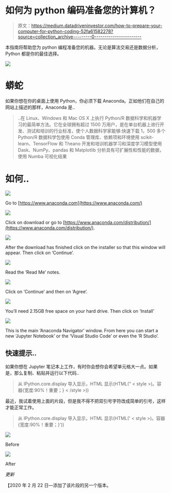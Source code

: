# 如何为 python 编码准备您的计算机？

> 原文：<https://medium.datadriveninvestor.com/how-to-prepare-your-computer-for-python-coding-52fa61582278?source=collection_archive---------0----------------------->

本指南将帮助您为 python 编程准备您的机器。无论是算法交易还是数据分析，Python 都是你的最佳选择。

![](img/b24ce52113e5719415d40d61339c2568.png)

# 蟒蛇

如果你想在你的桌面上使用 Python，你必须下载 Anaconda。正如他们在自己的网站上描述的那样，Anaconda 是..

> ..在 Linux、Windows 和 Mac OS X 上执行 Python/R 数据科学和机器学习的最简单方法。它在全球拥有超过 1500 万用户，是在单台机器上进行开发、测试和培训的行业标准，使个人数据科学家能够:快速下载 1，500 多个 Python/R 数据科学包使用 Conda 管理库、依赖项和环境使用 scikit-learn、TensorFlow 和 Theano 开发和培训机器学习和深度学习模型使用 Dask、NumPy、pandas 和 Matplotlib 分析具有可扩展性和性能的数据，使用 Numba 可视化结果

# 如何..

![](img/f22163dce857b1cd7910fefacc91b6b5.png)

Go to [https://www.anaconda.com](https://www.anaconda.com/)

![](img/98fcb22f7135b993c0d5b5430a9fe977.png)

Click on download or go to [https://www.anaconda.com/distribution/](https://www.anaconda.com/distribution/).

![](img/4fbd8a0141f74c15ca00c0ca9623f847.png)

After the download has finished click on the installer so that this window will appear. Then click on ‘Continue’.

![](img/cd7187029d059493b661ee9dda50231c.png)

Read the ‘Read Me’ notes.

![](img/eb76f61a403e8ad58b1a05bb1455cb7e.png)

Click on ‘Continue’ and then on ‘Agree’.

![](img/fc16cb7426b6c8d9ed68ff9c467e0284.png)

You’ll need 2.15GB free space on your hard drive. Then click on ‘Install’

![](img/73bce23341392f0d552cf1b12194b06f.png)

This is the main ‘Anaconda Navigator’ window. From here you can start a new ‘Jupyter Notebook’ or the ‘Visual Studio Code’ or even the ‘R Studio’.

## 快速提示..

如果你想在 Jupyter 笔记本上工作，有时你会想你会希望单元格大一点。如果是，那么复制、粘贴并运行以下代码..

> 从 IPython.core.display 导入显示，HTML
> 显示(HTML(" < style >)。容器{宽度:90%！重要；} < /style >))

最近，我试着使用上面的片段，但是我不得不把双引号字符改成简单的引号，这样才能正常工作。

> 从 IPython.core.display 导入显示，HTML
> 显示(HTML(' < style >)。容器{宽度:90%！重要；}</style>’))

![](img/02341a7c5e7476ead4a412a58b8cb8aa.png)

Before

![](img/d9aa5f26f3ce75c0d813d4d875c69cd8.png)

After

*更新*

【2020 年 2 月 22 日—添加了该片段的另一个版本。